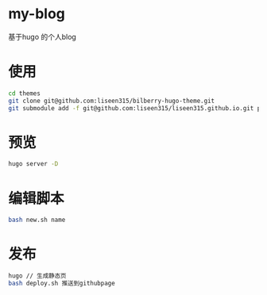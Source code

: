 # my-blog

基于hugo 的个人blog

# 使用

```bash
cd themes
git clone git@github.com:liseen315/bilberry-hugo-theme.git
git submodule add -f git@github.com:liseen315/liseen315.github.io.git public
```

# 预览

```bash
hugo server -D
```

# 编辑脚本

```bash
bash new.sh name
```

# 发布

```bash
hugo // 生成静态页
bash deploy.sh 推送到githubpage
```
